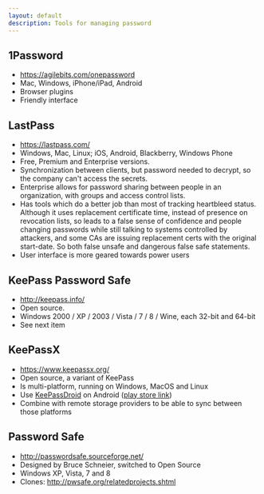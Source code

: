 ```yaml
---
layout: default
description: Tools for managing password
---
```


1Password
---------

 * <https://agilebits.com/onepassword>
 * Mac, Windows, iPhone/iPad, Android
 * Browser plugins
 * Friendly interface


LastPass
--------

 * <https://lastpass.com/>
 * Windows, Mac, Linux; iOS, Android, Blackberry, Windows Phone
 * Free, Premium and Enterprise versions.
 * Synchronization between clients, but password needed to decrypt, so the company can't access the secrets.
 * Enterprise allows for password sharing between people in an organization, with
   groups and access control lists.
 * Has tools which do a better job than most of tracking heartbleed status.
   Although it uses replacement certificate time, instead of presence on
   revocation lists, so leads to a false sense of confidence and people
   changing passwords while still talking to systems controlled by attackers,
   and some CAs are issuing replacement certs with the original start-date.
   So both false unsafe and dangerous false safe statements.
 * User interface is more geared towards power users


KeePass Password Safe
---------------------

 * <http://keepass.info/>
 * Open source.
 * Windows 2000 / XP / 2003 / Vista / 7 / 8 / Wine, each 32-bit and 64-bit
 * See next item


KeePassX
--------

 * <https://www.keepassx.org/>
 * Open source, a variant of KeePass
 * Is multi-platform, running on Windows, MacOS and Linux
 * Use [KeePassDroid](http://www.keepassdroid.com/) on Android ([play store link](https://play.google.com/store/apps/details?id=com.android.keepass))
 * Combine with remote storage providers to be able to sync between those platforms


Password Safe
-------------

 * <http://passwordsafe.sourceforge.net/>
 * Designed by Bruce Schneier, switched to Open Source
 * Windows XP, Vista, 7 and 8
 * Clones: <http://pwsafe.org/relatedprojects.shtml>

